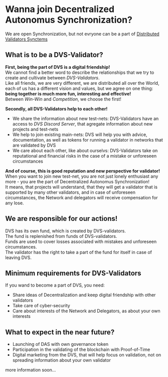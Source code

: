 # Wanna join Decentralized Autonomus Synchronization?

We are open Synchronization, but not evryone can be a part of [Distributed Validators Synctems](https://github.com/Distributed-Validators-Synctems/self-identity/blob/main/meet-our-validators.md) <br />

## What is to be a DVS-Validator?

**First, being the part of DVS is a digital friendship!** <br />
We cannot find a better word to describe the relationships that we try to create and cultivate between *DVS-Validators*. <br />
Like all friends, we are very different, we are distributed all over the World, each of us has a different vision and values, but we agree on one thing: **being together is much more fun, interesting and effective!** <br />
Between *Win-Win* and *Competition*, we choose the first! <br />

**Secondly, all DVS-Validators help to each other!** <br />
- We share the information about new test-nets: DVS-Validators have an access to *DVS Discord Server*, that agregate information about new projects and test-nets <br />
- We help to join existing main-nets: DVS will help you with advice, documentation, as well as tokens for running a validator in networks that are validated by DVS <br />
- We care about each other, like about ourselvs: DVS-Validators take on reputational and financial risks in the case of a mistake or unforeseen circumstances <br />

**And of course, this is good reputation and new perspective for validator!** <br />
When you want to join new test-net, you are not just lonely enthusiast any more - you are the part of Decentralized Autonomus Synchronization! <br />
It means, that projects will understand, that they will get a validator that is supported by many other validators, and in case of unforeseen circumstances, the Network and delegators will receive compensation for any lose. <br />

## We are responsible for our actions!

DVS has its own fund, which is created by DVS-validators. <br />
The fund is replenished from funds of DVS-validators. <br />
Funds are used to cover losses associated with mistakes and unforeseen circumstances. <br />
The validator has the right to take a part of the fund for itself in case of leaving DVS. <br />

## Minimum requirements for DVS-Validators

If you wand to become a part of DVS, you need: <br />
- Share ideas of Decentralization and keep digital friendship with other validators <br />
- Take care of cyber-security <br />
- Care about interests of the Network and Delegators, as about your own interests <br />

## What to expect in the near future?

- Launching of DAS with own governance token <br />
- Participation in the validating of the blockchain with Proof-of-Time <br />
- Digital marketing from the DVS, that will help focus on validation, not on spreading information about your own validator <br />

more information soon...
